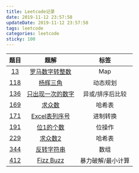 ```yaml
---
title: Leetcode记录
date: 2019-11-12 23:57:58
updateDate: 2019-11-12 23:57:58
tags: leetcode
categories: leetcode
sticky: 100
---
```

题目 | 题解 | 标签
:---:|:---:|:---:|
[13](https://leetcode-cn.com/problems/roman-to-integer/) | [罗马数字转整数](https://github.com/Wuyiwai/Algorithm/blob/master/13-roman-to-integer.php) | Map
[118](https://leetcode-cn.com/problems/pascals-triangle/) | [杨辉三角](https://github.com/Wuyiwai/Algorithm/blob/master/118-pascals-triangle.php) | 动态规划
[136](https://leetcode-cn.com/problems/single-number/) | [只出现一次的数字](https://github.com/Wuyiwai/Algorithm/blob/master/136-single-number.php) | 异或/排序后比较
[169](https://leetcode-cn.com/problems/majority-element/) | [求众数](https://github.com/Wuyiwai/Algorithm/blob/master/169-majority-element.php) | 哈希表
[171](https://leetcode-cn.com/problems/excel-sheet-column-number/) | [Excel表列序号](https://github.com/Wuyiwai/Algorithm/blob/master/171-excel-sheet-column-number.php) | 进制转换
[191](https://leetcode-cn.com/problems/number-of-1-bits/) | [位1的个数](https://github.com/Wuyiwai/Algorithm/blob/master/191-number-of-1-bits.php) | 位操作
[229](https://leetcode-cn.com/problems/majority-element-ii/) | [求众数2](https://github.com/Wuyiwai/Algorithm/blob/master/229-majority-element-ii.php) | 哈希表
[344](https://leetcode-cn.com/problems/reverse-string/) | [反转字符串](https://github.com/Wuyiwai/Algorithm/blob/master/344-reverse-string.php) | 数组
[412](https://leetcode-cn.com/problems/fizz-buzz/) | [Fizz Buzz](https://github.com/Wuyiwai/Algorithm/blob/master/412-fizz-buzz.php) | 暴力破解/最小计算
